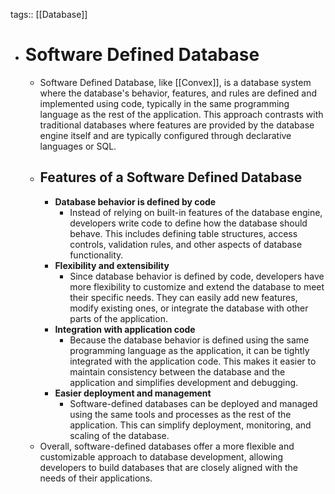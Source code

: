 tags:: [[Database]]

- # Software Defined Database
	- Software Defined Database, like [[Convex]], is a database system where the database's behavior, features, and rules are defined and implemented using code, typically in the same programming language as the rest of the application. This approach contrasts with traditional databases where features are provided by the database engine itself and are typically configured through declarative languages or SQL.
	- ## Features of a Software Defined Database
		- **Database behavior is defined by code**
			- Instead of relying on built-in features of the database engine, developers write code to define how the database should behave. This includes defining table structures, access controls, validation rules, and other aspects of database functionality.
		- **Flexibility and extensibility**
			- Since database behavior is defined by code, developers have more flexibility to customize and extend the database to meet their specific needs. They can easily add new features, modify existing ones, or integrate the database with other parts of the application.
		- **Integration with application code**
			- Because the database behavior is defined using the same programming language as the application, it can be tightly integrated with the application code. This makes it easier to maintain consistency between the database and the application and simplifies development and debugging.
		- **Easier deployment and management**
			- Software-defined databases can be deployed and managed using the same tools and processes as the rest of the application. This can simplify deployment, monitoring, and scaling of the database.
	- Overall, software-defined databases offer a more flexible and customizable approach to database development, allowing developers to build databases that are closely aligned with the needs of their applications.